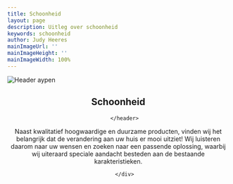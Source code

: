 ```yaml
---
title: Schoonheid
layout: page
description: Uitleg over schoonheid
keywords: schoonheid
author: Judy Heeres
mainImageUrl: ''
mainImageHeight: ''
mainImageWidth: 100%
---
```

<article class="blog full">
<div class="image">
<img src="/img/zonwering.jpg" alt="Header aypen">
</div>
<!-- Inner -->
<div class="inner">
<header>
<h1>Schoonheid</h1>

        </header>

<p>Naast kwalitatief hoogwaardige en duurzame producten, vinden wij het belangrijk dat de verandering aan uw huis er mooi uitziet! Wij luisteren daarom naar uw wensen en zoeken naar een passende oplossing, waarbij wij uiteraard speciale aandacht besteden aan de bestaande karakteristieken.</p>

        </div>

</article>